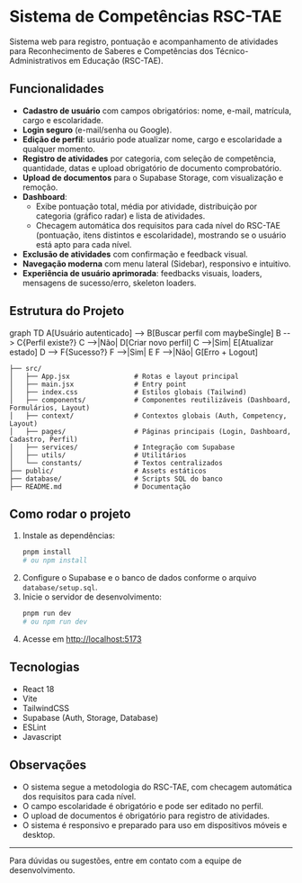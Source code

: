 # Sistema de Competências RSC-TAE

Sistema web para registro, pontuação e acompanhamento de atividades para Reconhecimento de Saberes e Competências dos Técnico-Administrativos em Educação (RSC-TAE).

## Funcionalidades

- **Cadastro de usuário** com campos obrigatórios: nome, e-mail, matrícula, cargo e escolaridade.
- **Login seguro** (e-mail/senha ou Google).
- **Edição de perfil**: usuário pode atualizar nome, cargo e escolaridade a qualquer momento.
- **Registro de atividades** por categoria, com seleção de competência, quantidade, datas e upload obrigatório de documento comprobatório.
- **Upload de documentos** para o Supabase Storage, com visualização e remoção.
- **Dashboard**:
  - Exibe pontuação total, média por atividade, distribuição por categoria (gráfico radar) e lista de atividades.
  - Checagem automática dos requisitos para cada nível do RSC-TAE (pontuação, itens distintos e escolaridade), mostrando se o usuário está apto para cada nível.
- **Exclusão de atividades** com confirmação e feedback visual.
- **Navegação moderna** com menu lateral (Sidebar), responsivo e intuitivo.
- **Experiência de usuário aprimorada**: feedbacks visuais, loaders, mensagens de sucesso/erro, skeleton loaders.

## Estrutura do Projeto

graph TD
    A[Usuário autenticado] --> B[Buscar perfil com maybeSingle]
    B --> C{Perfil existe?}
    C -->|Não| D[Criar novo perfil]
    C -->|Sim| E[Atualizar estado]
    D --> F{Sucesso?}
    F -->|Sim| E
    F -->|Não| G[Erro + Logout]

```
├── src/
│   ├── App.jsx                # Rotas e layout principal
│   ├── main.jsx               # Entry point
│   ├── index.css              # Estilos globais (Tailwind)
│   ├── components/            # Componentes reutilizáveis (Dashboard, Formulários, Layout)
│   ├── context/               # Contextos globais (Auth, Competency, Layout)
│   ├── pages/                 # Páginas principais (Login, Dashboard, Cadastro, Perfil)
│   ├── services/              # Integração com Supabase
│   ├── utils/                 # Utilitários
│   └── constants/             # Textos centralizados
├── public/                    # Assets estáticos
├── database/                  # Scripts SQL do banco
├── README.md                  # Documentação
```

## Como rodar o projeto

1. Instale as dependências:
   ```bash
   pnpm install
   # ou npm install
   ```
2. Configure o Supabase e o banco de dados conforme o arquivo `database/setup.sql`.
3. Inicie o servidor de desenvolvimento:
   ```bash
   pnpm run dev
   # ou npm run dev
   ```
4. Acesse em [http://localhost:5173](http://localhost:5173)

## Tecnologias
- React 18
- Vite
- TailwindCSS
- Supabase (Auth, Storage, Database)
- ESLint
- Javascript

## Observações
- O sistema segue a metodologia do RSC-TAE, com checagem automática dos requisitos para cada nível.
- O campo escolaridade é obrigatório e pode ser editado no perfil.
- O upload de documentos é obrigatório para registro de atividades.
- O sistema é responsivo e preparado para uso em dispositivos móveis e desktop.

---
Para dúvidas ou sugestões, entre em contato com a equipe de desenvolvimento.
